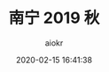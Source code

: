 ---
title: 南宁 2019 秋
author: aiokr
date: 2020-02-15 16:41:38
style: photos
permalink: nanning-2019-autumn
categories: gallery
cover: https://imgur.lzmun.com/picgo/20200309083707.jpg_/fh/1280
gallery:
  - title: 我的小哥哥
    src: https://imgur.lzmun.com/picgo/20200308210540.jpg_/fh/1280
  - title: 南宁街头 民主路
    src: https://imgur.lzmun.com/picgo/20200228232723.jpg_/fh/1280
  - title: 南宁街头 三街两巷
    src: https://imgur.lzmun.com/picgo/20200308195844.jpg_/fh/1280
  - title: 南宁街头 三街两巷
    src: https://imgur.lzmun.com/picgo/20200309083707.jpg_/fh/1280
  - title: 南宁街头 三街两巷
    src: https://imgur.lzmun.com/picgo/20200308192420.jpg_/fh/1280
  - title: 五合的朝霞
    src: https://imgur.lzmun.com/picgo/20200202164839.jpg_/fh/1280
  - title: 南宁市罗文村
    src: https://imgur.lzmun.com/picgo/20200201164940.jpg_/fh/880
  - title: 南宁市罗文村
    src: https://imgur.lzmun.com/picgo/20200201164712.jpg_/fh/1280
  - title: 南宁市罗文村
    src: https://imgur.lzmun.com/picgo/20200201164827.jpg_/fh/1280
  - title: 百益上河城 河马广场光影
    src: https://imgur.lzmun.com/picgo/20200125223045.jpg_/fh/1280
  - title: 百益上河城 艺术中心
    src: https://imgur.lzmun.com/picgo/20200202164838.jpg_/fh/1280
  - title: 百益上河城 非遗生活馆
    src: https://imgur.lzmun.com/picgo/20200201163624.jpg_/fh/1280
  - title: 百益上河城 非遗生活馆
    src: https://imgur.lzmun.com/picgo/20200201164033.jpg_/fh/1280
  - title: 百益上河城 非遗生活馆
    src: https://imgur.lzmun.com/picgo/20200201163803.jpg_/fh/1280
  - title: 百益上河城
    src: https://imgur.lzmun.com/picgo/20200308193655.jpg_/fh/1280
  - title: 百益上河城
    src: https://imgur.lzmun.com/picgo/20200308193654.jpg_/fh/1280
  - title: 百益上河城
    src: https://imgur.lzmun.com/picgo/20200308193653.jpg_/fh/1280
  - title: 百益上河城
    src: https://imgur.lzmun.com/picgo/20200308193656.jpg_/fh/1280
  - title: 百益上河城
    src: https://imgur.lzmun.com/picgo/20200308193657.jpg_/fh/1280
  - title: 百益上河城
    src: https://imgur.lzmun.com/picgo/20200308195934.jpg_/fh/1280
  - src: https://imgur.lzmun.com/picgo/20200201163838.jpg_/fh/1280
---